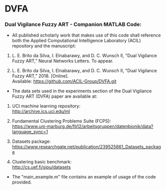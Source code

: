 # DVFA #

### Dual Vigilance Fuzzy ART - Companion MATLAB Code: ###

* All published scholarly work that makes use of this code shall reference both the 
Applied Computational Intelligence Laboratory (ACIL) repository and the manuscript:

1. L. E. Brito da Silva, I. Elnabarawy, and D. C. Wunsch II, "Dual Vigilance Fuzzy ART," 
Neural Networks Letters. To appear.

2. L. E. Brito da Silva, I. Elnabarawy, and D. C. Wunsch II, "Dual Vigilance Fuzzy ART," 2018. 
[Online]. 
<br/>Available: https://github.com/ACIL-Group/DVFA.git

* The data sets used in the experiments section of the Dual Vigilance Fuzzy ART (DVFA) paper are available at:

1. UCI machine learning repository: 
<br/>http://archive.ics.uci.edu/ml

2. Fundamental Clustering Problems Suite (FCPS): 
<br/>https://www.uni-marburg.de/fb12/arbeitsgruppen/datenbionik/data?language_sync=1

3. Datasets package: 
<br/>https://www.researchgate.net/publication/239525861_Datasets_package

4. Clustering basic benchmark: 
<br/>http://cs.uef.fi/sipu/datasets

* The "main_example.m" file contains an example of usage of the code provided.
